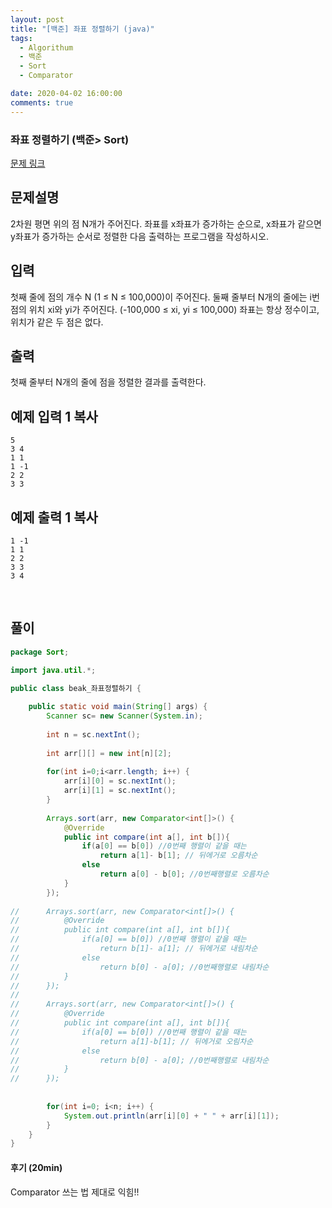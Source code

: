 ```yaml
---
layout: post
title: "[백준] 좌표 정렬하기 (java)"
tags:
  - Algorithum
  - 백준
  - Sort
  - Comparator

date: 2020-04-02 16:00:00
comments: true
---
```




###   좌표 정렬하기 (백준> Sort)

[문제 링크](https://www.acmicpc.net/problem/11650 )

## 문제설명

2차원 평면 위의 점 N개가 주어진다. 좌표를 x좌표가 증가하는 순으로, x좌표가 같으면 y좌표가 증가하는 순서로 정렬한 다음 출력하는 프로그램을 작성하시오.

## 입력

첫째 줄에 점의 개수 N (1 ≤ N ≤ 100,000)이 주어진다. 둘째 줄부터 N개의 줄에는 i번점의 위치 xi와 yi가 주어진다. (-100,000 ≤ xi, yi ≤ 100,000) 좌표는 항상 정수이고, 위치가 같은 두 점은 없다.

## 출력

첫째 줄부터 N개의 줄에 점을 정렬한 결과를 출력한다.

## 예제 입력 1 복사

```
5
3 4
1 1
1 -1
2 2
3 3
```

## 예제 출력 1 복사

```
1 -1
1 1
2 2
3 3
3 4
```

<br>

## 풀이

```java
package Sort;

import java.util.*;

public class beak_좌표정렬하기 {
	
	public static void main(String[] args) {
		Scanner sc= new Scanner(System.in);
		
		int n = sc.nextInt();
		
		int arr[][] = new int[n][2];
		
		for(int i=0;i<arr.length; i++) {
			arr[i][0] = sc.nextInt();
			arr[i][1] = sc.nextInt();
		}
		
		Arrays.sort(arr, new Comparator<int[]>() {
			@Override
			public int compare(int a[], int b[]){
				if(a[0] == b[0]) //0번째 행렬이 같을 때는
					return a[1]- b[1]; // 뒤에거로 오름차순
				else
					return a[0] - b[0]; //0번째행렬로 오름차순
			}
		});
		
//		Arrays.sort(arr, new Comparator<int[]>() {
//			@Override
//			public int compare(int a[], int b[]){
//				if(a[0] == b[0]) //0번째 행렬이 같을 때는
//					return b[1]- a[1]; // 뒤에거로 내림차순
//				else
//					return b[0] - a[0]; //0번째행렬로 내림차순
//			}
//		});
//		
//		Arrays.sort(arr, new Comparator<int[]>() {
//			@Override
//			public int compare(int a[], int b[]){
//				if(a[0] == b[0]) //0번째 행렬이 같을 때는
//					return a[1]-b[1]; // 뒤에거로 오림차순
//				else
//					return b[0] - a[0]; //0번째행렬로 내림차순
//			}
//		});
		
		
		for(int i=0; i<n; i++) {
			System.out.println(arr[i][0] + " " + arr[i][1]);
		}
	}
}

```

#### 후기 (20min)

Comparator 쓰는 법 제대로 익힘!!
